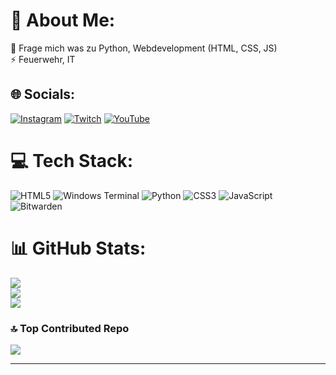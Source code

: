 # 💫 About Me:
💬 Frage mich was zu Python, Webdevelopment (HTML, CSS, JS)<br>⚡ Feuerwehr, IT


## 🌐 Socials:
[![Instagram](https://img.shields.io/badge/Instagram-%23E4405F.svg?logo=Instagram&logoColor=white)](https://instagram.com/mkfeuer) [![Twitch](https://img.shields.io/badge/Twitch-%239146FF.svg?logo=Twitch&logoColor=white)](https://twitch.tv/mkfeuer) [![YouTube](https://img.shields.io/badge/YouTube-%23FF0000.svg?logo=YouTube&logoColor=white)](https://youtube.com/@mkfeuer112) 

# 💻 Tech Stack:
![HTML5](https://img.shields.io/badge/html5-%23E34F26.svg?style=for-the-badge&logo=html5&logoColor=white) ![Windows Terminal](https://img.shields.io/badge/Windows%20Terminal-%234D4D4D.svg?style=for-the-badge&logo=windows-terminal&logoColor=white) ![Python](https://img.shields.io/badge/python-3670A0?style=for-the-badge&logo=python&logoColor=ffdd54) ![CSS3](https://img.shields.io/badge/css3-%231572B6.svg?style=for-the-badge&logo=css3&logoColor=white) ![JavaScript](https://img.shields.io/badge/javascript-%23323330.svg?style=for-the-badge&logo=javascript&logoColor=%23F7DF1E) ![Bitwarden](https://img.shields.io/badge/bitwarden-%23175DDC.svg?style=for-the-badge&logo=bitwarden&logoColor=white)
# 📊 GitHub Stats:
![](https://github-readme-stats.vercel.app/api?username=MKFeuer&theme=dark&hide_border=false&include_all_commits=false&count_private=false)<br/>
![](https://github-readme-streak-stats.herokuapp.com/?user=MKFeuer&theme=dark&hide_border=false)<br/>
![](https://github-readme-stats.vercel.app/api/top-langs/?username=MKFeuer&theme=dark&hide_border=false&include_all_commits=false&count_private=false&layout=compact)

### 🔝 Top Contributed Repo
![](https://github-contributor-stats.vercel.app/api?username=MKFeuer&limit=5&theme=dark&combine_all_yearly_contributions=true)

---
<!-- Links -->
<!-- [![](https://visitcount.itsvg.in/api?id=MKFeuer&icon=0&color=0)](https://visitcount.itsvg.in) -->

<!-- Proudly created with GPRM ( https://gprm.itsvg.in ) -->
